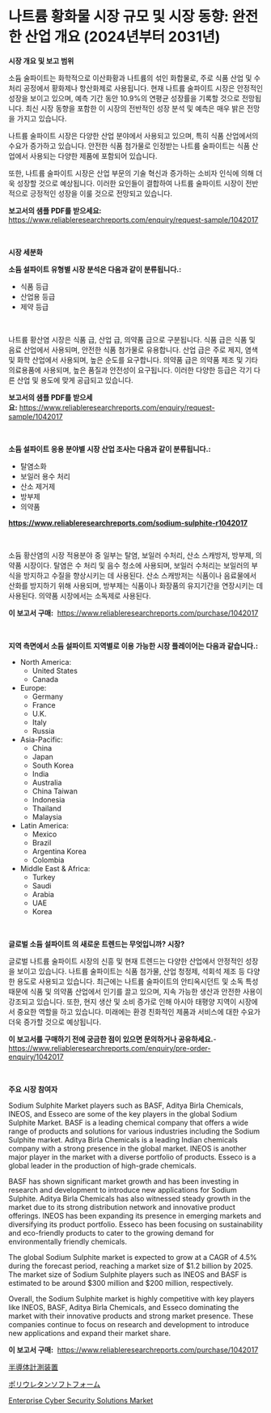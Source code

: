 <p><h1>나트륨 황화물 시장 규모 및 시장 동향: 완전한 산업 개요 (2024년부터 2031년)</h1></p><p><strong>시장 개요 및 보고 범위</strong></p>
<p><p>소듐 술파이트는 화학적으로 이산화황과 나트륨의 섞인 화합물로, 주로 식품 산업 및 수처리 공정에서 황화제나 항산화제로 사용됩니다. 현재 나트륨 술파이트 시장은 안정적인 성장을 보이고 있으며, 예측 기간 동안 10.9%의 연평균 성장률을 기록할 것으로 전망됩니다. 최신 시장 동향을 포함한 이 시장의 전반적인 성장 분석 및 예측은 매우 밝은 전망을 가지고 있습니다.</p><p>나트륨 술파이트 시장은 다양한 산업 분야에서 사용되고 있으며, 특히 식품 산업에서의 수요가 증가하고 있습니다. 안전한 식품 첨가물로 인정받는 나트륨 술파이트는 식품 산업에서 사용되는 다양한 제품에 포함되어 있습니다.</p><p>또한, 나트륨 술파이트 시장은 산업 부문의 기술 혁신과 증가하는 소비자 인식에 의해 더욱 성장할 것으로 예상됩니다. 이러한 요인들이 결합하여 나트륨 술파이트 시장이 전반적으로 긍정적인 성장을 이룰 것으로 전망되고 있습니다.</p></p>
<p><strong>보고서의 샘플 PDF를 받으세요:</strong> <a href="https://www.reliableresearchreports.com/enquiry/request-sample/1042017">https://www.reliableresearchreports.com/enquiry/request-sample/1042017</a></p>
<p>&nbsp;</p>
<p><strong>시장 세분화</strong></p>
<p><strong>소듐 설파이트 유형별 시장 분석은 다음과 같이 분류됩니다.:</strong></p>
<p><ul><li>식품 등급</li><li>산업용 등급</li><li>제약 등급</li></ul></p>
<p>&nbsp;</p>
<p><p>나트륨 황산염 시장은 식품 급, 산업 급, 의약품 급으로 구분됩니다. 식품 급은 식품 및 음료 산업에서 사용되며, 안전한 식품 첨가물로 유용합니다. 산업 급은 주로 제지, 염색 및 화학 산업에서 사용되며, 높은 순도를 요구합니다. 의약품 급은 의약품 제조 및 기타 의료용품에 사용되며, 높은 품질과 안전성이 요구됩니다. 이러한 다양한 등급은 각기 다른 산업 및 용도에 맞게 공급되고 있습니다.</p></p>
<p><strong>보고서의 샘플 PDF를 받으세요:</strong>&nbsp;<a href="https://www.reliableresearchreports.com/enquiry/request-sample/1042017">https://www.reliableresearchreports.com/enquiry/request-sample/1042017</a></p>
<p>&nbsp;</p>
<p><strong> 소듐 설파이트 응용 분야별 시장 산업 조사는 다음과 같이 분류됩니다.:</strong></p>
<p><ul><li>탈염소화</li><li>보일러 용수 처리</li><li>산소 제거제</li><li>방부제</li><li>의약품</li></ul></p>
<p><strong><a href="https://www.reliableresearchreports.com/sodium-sulphite-r1042017">https://www.reliableresearchreports.com/sodium-sulphite-r1042017</a></strong></p>
<p>&nbsp;</p>
<p><p>소듐 황산염의 시장 적용분야 중 일부는 탈염, 보일러 수처리, 산소 스캐방저, 방부제, 의약품 시장이다. 탈염은 수 처리 및 음수 청소에 사용되며, 보일러 수처리는 보일러의 부식을 방지하고 수질을 향상시키는 데 사용된다. 산소 스캐방저는 식품이나 음료물에서 산화를 방지하기 위해 사용되며, 방부제는 식품이나 화장품의 유지기간을 연장시키는 데 사용된다. 의약품 시장에서는 소독제로 사용된다.</p></p>
<p><strong>이 보고서 구매:</strong>&nbsp; <a href="https://www.reliableresearchreports.com/purchase/1042017">https://www.reliableresearchreports.com/purchase/1042017</a></p>
<p>&nbsp;</p>
<p><strong>지역 측면에서 소듐 설파이트 지역별로 이용 가능한 시장 플레이어는 다음과 같습니다.:</strong></p>
<p><ul>
    <li>
        North America:
        <ul>
            <li>United States</li>
            <li>Canada</li>
        </ul>
    </li>
    <li>
        Europe:
        <ul>
            <li>Germany</li>
            <li>France</li>
            <li>U.K.</li>
            <li>Italy</li>
            <li>Russia</li>
        </ul>
    </li>
    <li>
        Asia-Pacific:
        <ul>
            <li>China</li>
            <li>Japan</li>
            <li>South Korea</li>
            <li>India</li>
            <li>Australia</li>
            <li>China Taiwan</li>
            <li>Indonesia</li>
            <li>Thailand</li>
            <li>Malaysia</li>
        </ul>
    </li>
    <li>
        Latin America:
        <ul>
            <li>Mexico</li>
            <li>Brazil</li>
            <li>Argentina Korea</li>
            <li>Colombia</li>
        </ul>
    </li>
    <li>
        Middle East & Africa:
        <ul>
            <li>Turkey</li>
            <li>Saudi</li>
            <li>Arabia</li>
            <li>UAE</li>
            <li>Korea</li>
        </ul>
    </li>
    </ul></p>
<p>&nbsp;</p>
<p><strong>글로벌 소듐 설파이트 의 새로운 트렌드는 무엇입니까? 시장?</strong></p>
<p><p>글로벌 나트륨 술파이트 시장의 신흥 및 현재 트렌드는 다양한 산업에서 안정적인 성장을 보이고 있습니다. 나트륨 술파이트는 식품 첨가물, 산업 청정제, 석회석 제조 등 다양한 용도로 사용되고 있습니다. 최근에는 나트륨 술파이트의 안티옥시던트 및 소독 특성 때문에 식품 및 의약품 산업에서 인기를 끌고 있으며, 지속 가능한 생산과 안전한 사용이 강조되고 있습니다. 또한, 현지 생산 및 소비 증가로 인해 아시아 태평양 지역이 시장에서 중요한 역할을 하고 있습니다. 미래에는 환경 친화적인 제품과 서비스에 대한 수요가 더욱 증가할 것으로 예상됩니다.</p></p>
<p><strong>이 보고서를 구매하기 전에 궁금한 점이 있으면 문의하거나 공유하세요.</strong>- <a href="https://www.reliableresearchreports.com/enquiry/pre-order-enquiry/1042017">https://www.reliableresearchreports.com/enquiry/pre-order-enquiry/1042017</a></p>
<p>&nbsp;</p>
<p><strong>주요 시장 참여자</strong></p>
<p><p>Sodium Sulphite Market players such as BASF, Aditya Birla Chemicals, INEOS, and Esseco are some of the key players in the global Sodium Sulphite Market. BASF is a leading chemical company that offers a wide range of products and solutions for various industries including the Sodium Sulphite market. Aditya Birla Chemicals is a leading Indian chemicals company with a strong presence in the global market. INEOS is another major player in the market with a diverse portfolio of products. Esseco is a global leader in the production of high-grade chemicals.</p><p>BASF has shown significant market growth and has been investing in research and development to introduce new applications for Sodium Sulphite. Aditya Birla Chemicals has also witnessed steady growth in the market due to its strong distribution network and innovative product offerings. INEOS has been expanding its presence in emerging markets and diversifying its product portfolio. Esseco has been focusing on sustainability and eco-friendly products to cater to the growing demand for environmentally friendly chemicals.</p><p>The global Sodium Sulphite market is expected to grow at a CAGR of 4.5% during the forecast period, reaching a market size of $1.2 billion by 2025. The market size of Sodium Sulphite players such as INEOS and BASF is estimated to be around $300 million and $200 million, respectively.</p><p>Overall, the Sodium Sulphite market is highly competitive with key players like INEOS, BASF, Aditya Birla Chemicals, and Esseco dominating the market with their innovative products and strong market presence. These companies continue to focus on research and development to introduce new applications and expand their market share.</p></p>
<p><strong>이 보고서 구매:</strong>&nbsp;&nbsp;<a href="https://www.reliableresearchreports.com/purchase/1042017">https://www.reliableresearchreports.com/purchase/1042017</a></p>
<p><p><a href="https://github.com/RodHoppe07/Market-Research-Report-List-1/blob/main/407546325109.md">半導体計測装置</a></p><p><a href="https://github.com/laurenreichert/Market-Research-Report-List-1/blob/main/725499025108.md">ポリウレタンソフトフォーム</a></p><p><a href="https://github.com/mbisetmhermsr/Market-Research-Report-List-2/blob/main/enterprise-cyber-security-solutions-market.md">Enterprise Cyber Security Solutions Market</a></p></p>